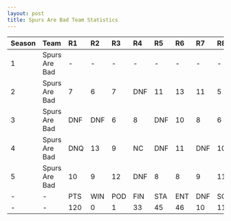 ```yaml
---
layout: post 
title: Spurs Are Bad Team Statistics
--- 
```


| Season   | Team          | R1   | R2   | R3   | R4   | R5   | R6   | R7   | R8   | R9   | R10   | R11   | R12   | Pts   | Pos   |
|:---------|:--------------|:-----|:-----|:-----|:-----|:-----|:-----|:-----|:-----|:-----|:------|:------|:------|:------|:------|
| 1        | Spurs Are Bad | -    | -    | -    | -    | -    | -    | -    | -    | -    | -     | -     | -     | -     | -     |
| 2        | Spurs Are Bad | 7    | 6    | 7    | DNF  | 11   | 13   | 11   | 5    | DNF  | 10    | 5     | 4     | 55    | 8     |
| 3        | Spurs Are Bad | DNF  | DNF  | 6    | 8    | DNF  | 10   | 8    | 6    | 11   | 7     | 6     | DNF   | 29    | 8     |
| 4        | Spurs Are Bad | DNQ  | 13   | 9    | NC   | DNF  | 11   | DNF  | 10   | 8    | DNF   | 8     | DNF   | 9     | 13    |
| 5        | Spurs Are Bad | 10   | 9    | 12   | DNF  | 8    | 8    | 9    | 11   | -    | 2     | -     | 11    | 27    | 9     |
| -        | -             | PTS  | WIN  | POD  | FIN  | STA  | ENT  | DNF  | SOP  | DNQ  | %Fin  | PPR   | BST   | CHA   | RNK   |
| -        | -             | 120  | 0    | 1    | 33   | 45   | 46   | 10   | 11   | 1    | 73.3  | 2.61  | 2     | 0     | 12    |